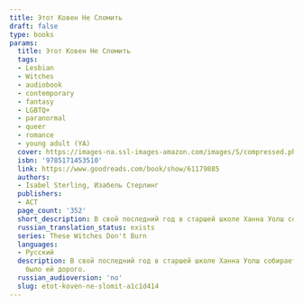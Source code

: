 ```yaml
---
title: Этот Ковен Не Сломить
draft: false
type: books
params:
  title: Этот Ковен Не Сломить
  tags:
  - Lesbian
  - Witches
  - audiobook
  - contemporary
  - fantasy
  - LGBTQ+
  - paranormal
  - queer
  - romance
  - young adult (YA)
  cover: https://images-na.ssl-images-amazon.com/images/S/compressed.photo.goodreads.com/books/1653726033i/61179885.jpg
  isbn: '9785171453510'
  link: https://www.goodreads.com/book/show/61179885
  authors:
  - Isabel Sterling, Изабель Стерлинг
  publishers:
  - АСТ
  page_count: '352'
  short_description: В свой последний год в старшей школе Ханна Уолш собирается готовиться к экзаменам, проводить время со своей девушкой Морган и тусоваться с друзьями. Но юную колдунью ждет другая судьба.
  russian_translation_status: exists
  series: These Witches Don't Burn
  languages:
  - Русский
  description: В свой последний год в старшей школе Ханна Уолш собирается готовиться к экзаменам, проводить время со своей девушкой Морган и тусоваться с друзьями. Но юную колдунью ждет другая судьба. Жестокий Охотник на ведьм оказался жив и теперь желает лишить всех носителей магии их дара.<br /><br />Когда Ханна понимает, что Охотники вооружены сывороткой, которая способна уничтожить их ковен, то осознает, что только в ее силах противостоять злу. Ведьмы и ведьмаки по всей стране теряют свои способности, и Ханна становится их последним шансом на спасение. В конце концов, она одна из немногих, кому удалось сохранить свою магию после столкновения с врагом.<br /><br />По крайней мере, так считают многие.<br /><br />И мало кто знает, что магия Ханны больше ей не подчиняется. Единственный человек, который способен контролировать и преумножать ее силы, — это Морган. Однако и ей угрожает опасность.<br /><br />Если не получится придумать, как предотвратить неизбежное, то Ханна потеряет все, что
    было ей дорого.
  russian_audioversion: 'no'
  slug: etot-koven-ne-slomit-a1c1d414
---
```

